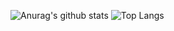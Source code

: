 ![Anurag's github stats](https://github-readme-stats.vercel.app/api?username=sihua14&theme=flag-india)
![Top Langs](https://github-readme-stats.vercel.app/api/top-langs/?username=sihua1&layout=compact&theme=flag-india)


